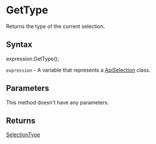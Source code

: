 # GetType

Returns the type of the current selection.

## Syntax

expression.GetType();

`expression` - A variable that represents a [ApiSelection](../ApiSelection.md) class.

## Parameters

This method doesn't have any parameters.

## Returns

[SelectionType](../../Enumeration/SelectionType.md)